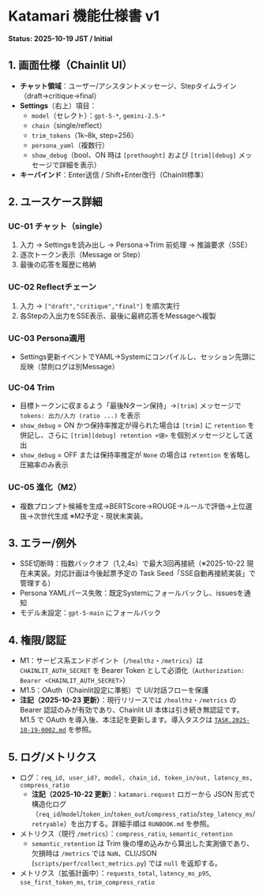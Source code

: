 # Katamari 機能仕様書 v1
**Status: 2025-10-19 JST / Initial**

## 1. 画面仕様（Chainlit UI）
- **チャット領域**：ユーザー/アシスタントメッセージ、Stepタイムライン（draft→critique→final）
- **Settings**（右上）項目：
  - `model`（セレクト）：`gpt-5-*`, `gemini-2.5-*`
  - `chain`（single/reflect）
  - `trim_tokens`（1k–8k, step=256）
  - `persona_yaml`（複数行）
  - `show_debug`（bool、ON 時は `[prethought]` および `[trim][debug]` メッセージで詳細を表示）
- **キーバインド**：Enter送信 / Shift+Enter改行（Chainlit標準）

## 2. ユースケース詳細
### UC-01 チャット（single）
1. 入力 → Settingsを読み出し → Persona→Trim 前処理 → 推論要求（SSE）
2. 逐次トークン表示（Message or Step）
3. 最後の応答を履歴に格納

### UC-02 Reflectチェーン
1. 入力 → `["draft","critique","final"]` を順次実行
2. 各Stepの入出力をSSE表示、最後に最終応答をMessageへ複製

### UC-03 Persona適用
- Settings更新イベントでYAML→Systemにコンパイルし、セッション先頭に反映（禁則ログは別Message）

### UC-04 Trim
- 目標トークンに収まるよう「最後Nターン保持」→`[trim]` メッセージで `tokens: 出力/入力 (ratio ...)` を表示
- `show_debug` = ON かつ保持率推定が得られた場合は `[trim]` に `retention` を併記し、さらに `[trim][debug] retention <値>` を個別メッセージとして送出
- `show_debug` = OFF または保持率推定が `None` の場合は `retention` を省略し圧縮率のみ表示

### UC-05 進化（M2）
- 複数プロンプト候補を生成→BERTScore→ROUGE→ルールで評価→上位選抜→次世代生成 ※M2予定・現状未実装。

## 3. エラー/例外
- SSE切断時：指数バックオフ（1,2,4s）で最大3回再接続（※2025-10-22 現在未実装。対応計画は今後起票予定の Task Seed「SSE自動再接続実装」で管理する）
- Persona YAMLパース失敗：既定Systemにフォールバックし、issuesを通知
- モデル未設定：`gpt-5-main` にフォールバック

## 4. 権限/認証
- M1：サービス系エンドポイント（`/healthz`・`/metrics`）は `CHAINLIT_AUTH_SECRET` を Bearer Token として必須化（`Authorization: Bearer <CHAINLIT_AUTH_SECRET>`）
- M1.5：OAuth（Chainlit設定に準拠）で UI/対話フローを保護
- **注記（2025-10-23 更新）**：現行リリースでは `/healthz`・`/metrics` の Bearer 認証のみが有効であり、Chainlit UI 本体は引き続き無認証です。M1.5 で OAuth を導入後、本注記を更新します。導入タスクは [`TASK.2025-10-19-0002.md`](../TASK.2025-10-19-0002.md) を参照。

## 5. ログ/メトリクス
- ログ：`req_id, user_id?, model, chain_id, token_in/out, latency_ms, compress_ratio`
  - **注記（2025-10-22 更新）**：`katamari.request` ロガーから JSON 形式で構造化ログ（`req_id`/`model`/`token_in`/`token_out`/`compress_ratio`/`step_latency_ms`/`retryable`）を出力する。詳細手順は `RUNBOOK.md` を参照。
- メトリクス（現行 `/metrics`）：`compress_ratio`, `semantic_retention`
  - `semantic_retention` は Trim 後の埋め込みから算出した実測値であり、欠損時は `/metrics` では `NaN`、CLI/JSON (`scripts/perf/collect_metrics.py`) では `null` を返却する。
- メトリクス（拡張計画中）：`requests_total`, `latency_ms_p95`, `sse_first_token_ms`, `trim_compress_ratio`
